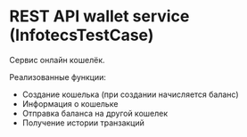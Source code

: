 # REST API wallet service (InfotecsTestCase)
<p>Сервис онлайн кошелёк.</p>
Реализованные функции:
<ul>
  <li>Создание кошелька (при создании начисляется баланс)</li>
  <li>Информация о кошельке</li>
  <li>Отправка баланса на другой кошелек</li>
  <li>Получение истории транзакций</li>
</ul>
